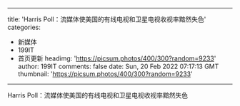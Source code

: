 
---
title: 'Harris Poll：流媒体使美国的有线电视和卫星电视收视率黯然失色'
categories: 
 - 新媒体
 - 199IT
 - 首页更新
headimg: 'https://picsum.photos/400/300?random=9233'
author: 199IT
comments: false
date: Sun, 20 Feb 2022 07:17:13 GMT
thumbnail: 'https://picsum.photos/400/300?random=9233'
---

<div>   
Harris Poll：流媒体使美国的有线电视和卫星电视收视率黯然失色  
</div>
            